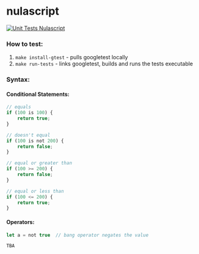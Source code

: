 # nulascript

[![Unit Tests Nulascript](https://github.com/asynchroza/nulascript/actions/workflows/unit-tests.yaml/badge.svg)](https://github.com/asynchroza/nulascript/actions/workflows/unit-tests.yaml)

### How to test:

1. `make install-gtest` - pulls googletest locally
2. `make run-tests` - links googletest, builds and runs the tests executable

### Syntax:
#### Conditional Statements:
```javascript
// equals
if (100 is 100) {
    return true;
} 

// doesn't equal
if (100 is not 200) {
    return false;
}

// equal or greater than
if (100 >= 200) {
    return false;
}

// equal or less than
if (100 <= 200) {
    return true;
}
```

#### Operators:
```javascript
let a = not true  // bang operator negates the value

TBA
```